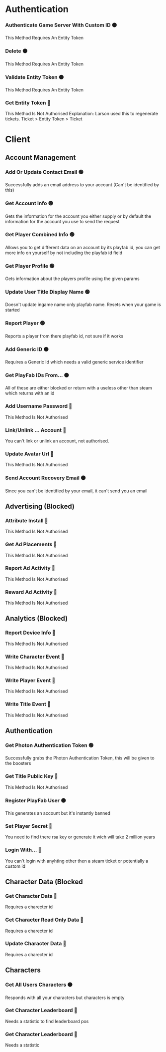 # Authentication
### Authenticate Game Server With Custom ID 🟠
This Method Requires An Entity Token

### Delete 🟠
This Method Requires An Entity Token

### Validate Entity Token 🟠
This Method Requires An Entity Token 

### Get Entity Token 🔴
This Method Is Not Authorised
Explanation: Larson used this to regenerate tickets. Ticket > Entity Token > Ticket

# Client
## Account Management

### Add Or Update Contact Email 🟢
Successfully adds an email address to your account (Can't be identified by this)

### Get Account Info 🟢
Gets the information for the account you either supply or by default the information for the account you use to send the request

### Get Player Combined Info 🟢
Allows you to get different data on an account by its playfab id, you can get more info on yourself by not including the playfab id field

### Get Player Profile 🟢
Gets information about the players profile using the given params

### Update User Title Display Name 🟢
Doesn't update ingame name only playfab name. Resets when your game is started

### Report Player 🟢﻿﻿
Reports a player from there playfab id, not sure if it works

### Add Generic ID 🟠
Requires a Generic Id which needs a valid generic service identifier

### Get PlayFab IDs From... 🟠
All of these are either blocked or return with a useless other than steam which returns with an id

### Add Username Password 🔴
This Method Is Not Authorised

### Link/Unlink ... Account 🔴
You can't link or unlink an account, not authorised.

### Update Avatar Url 🔴
This Method Is Not Authorised

### Send Account Recovery Email 🟠﻿﻿
Since you can't be identified by your email, it can't send you an email
## Advertising (Blocked)
### Attribute Install 🔴﻿﻿
This Method Is Not Authorised

### Get Ad Placements 🔴﻿﻿
This Method Is Not Authorised

### Report Ad Activity 🔴﻿﻿
This Method Is Not Authorised

### Reward Ad Activity 🔴﻿﻿
This Method Is Not Authorised
﻿
## Analytics (Blocked)
### Report Device Info 🔴
This Method Is Not Authorised

### Write Character Event 🔴
This Method Is Not Authorised

### Write Player Event 🔴
This Method Is Not Authorised

### Write Title Event 🔴
This Method Is Not Authorised

## Authentication
### Get Photon Authentication Token 🟢
Successfully grabs the Photon Authentication Token, this will be given to the boosters

### Get Title Public Key 🔴﻿﻿
This Method Is Not Authorised 

### Register PlayFab User 🟠
This generates an account but it's instantly banned

### Set Player Secret 🔴
You need to find there rsa key or generate it wich will take 2 million years

### Login With... 🔴
You can't login with anyhting other then a steam ticket or potentially a custom id

## Character Data (Blocked
### Get Character Data 🔴
Requires a charecter id

### Get Character Read Only Data 🔴
Requires a charecter id

### Update Character Data 🔴
Requires a charecter id

## Characters
### Get All Users Characters 🟠
Responds with all your characters but characters is empty

### Get Character Leaderboard 🔴
Needs a statistic to find leaderboard pos

### Get Character Leaderboard 🔴
Needs a statistic
